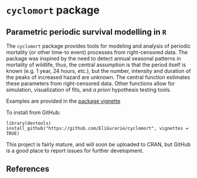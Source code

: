 # `cyclomort` package 
## Parametric periodic survival modelling in `R`

The `cyclomort` package provides tools for modeling and analysis of periodic mortality (or other time-to event) processes from right-censored data. The package was inspired by the need to detect annual seasonal patterns in mortality of wildlife, thus, the central assumption is that the period itself is known (e.g. 1 year, 24 hours, etc.), but the number, intensity and duration of the peaks of increased hazard are unknown.  The central function estimates these parameters from right-censored data. Other functions allow for simulation, visualization of fits, and *a priori* hypothesis testing tools.  

Examples are provided in the [package vignette](https://github.com/EliGurarie/cyclomort/blob/master/doc/cyclomort.html)

To install from GitHub:

```
library(devtools)
install_github("https://github.com/EliGurarie/cyclomort", vignettes = TRUE)
```

This project is fairly mature, and will soon be uploaded to CRAN, but GitHub is a good place to report issues for further development. 

## References




<!--

## Likelihood

Basically, we'd like to estimate the parameters of a periodic hazard function, i.e.:
$h(t|\theta) = h(t \pm T_P | \theta)$, where $T_P$ is the period of the periodic function.  The simple sinusoid example above fills that requirement, where the parameters are the amplitude and mean of the hazard function. 

The pdf of mortality given a hazard function is:
$$f(t|\theta) = h(t|\theta) \exp(-\int_{t=0}^t h(t'|\theta) dt') $$
The likelihood of a set of $n$ observations $T_i$ that entered the study at times $T_{0,i}$:
$$L(\theta | T_i, T_{0,i}) = \prod_{i = 1}^n h(T_i | \theta) \exp\left(-\int_{T_{0,i}}^{T_i} h(t'|\theta) dt'\right)$$
and the log-likelihood is given by:
$${\cal l}(\theta | T_i) = -\sum_{i = 1}^n \left( \log(h(T_i | \theta)) - \int_{T_{0,i}}^{T_i}  h(t'|\theta) dt' \right)$$
or, assuming some discretization (e.g. daily), and scalar observations $T_i$:
$${\cal l}(\theta | T_i) = \sum_{i = 1}^n \left( \log(h(T_i | \theta)) - \sum_{j = T_{0,i}}^{T_i} h(T_j|\theta) \Delta t \right) $$

```{r}
loglike <- function(T, gammas, mus, rhos) {
  T_censoring = T[,3]
  T_end = T[,2]
  T_start = T[,1]
  T_diff = T_end - T_start
  hazard = mwc(T_end, mus = mus, rhos = rhos, gammas = gammas, tau = 1)
  cumhazard = imwc(T_end, mus = mus, rhos = rhos, gammas = gammas, tau = 1) - imwc(T_start, mus = mus, rhos = rhos, gammas = gammas, tau = 1)
  cum.prob.survival <-  exp(-cumhazard)
  F <- 1 - cum.prob.survival
  f <- hazard * cum.prob.survival
  sum(T_censoring * log(f) + (1-T_censoring) * log(1-F))
}
```

## The hazard function

In short, the hazard function $h(t)$ represents the relative likelihood of an event occuring at a given time $t$. TO make the fitting process more sensible, we identified a suitable form for all the hazard function estimates to take. This function had to be periodic in multiple different ways: it had to repeat itself within a period of length $\tau$ (i.e., $h(t) = h(t + \tau)$), and it had to be able to account for multiple peaks and periodicities within the interval $[t, t + \tau)$. We modified the wrapped Cauchy function to account for the latter characteristic, resulting in a mixed version of the original wrapped Cauchy function.

$$h_{wc}(t | \gamma, \mu, \rho, \tau) =  \frac{\gamma(1-\rho^2)}{1 + \rho^2 - 2\rho\cos( 2 \pi (t-\mu) / \tau)}$$

$$h_{mwc}(t|\theta_i) = \sum_{i = 1}^k h_{wc}(t | \gamma_i, \mu_i, \delta_i, \tau)$$

##Examples

We include the simulate_cycloSurv function to allow users to generate mortality data and test the fitting process. The user can modify the hazard function from which the mortality data is simulated (the hazard function is assumed to take the aforementioned form) to fit their desires.

```{r}
par(oma = c(2,0,2,0))
T.morts1 <- simulate_cycloSurv(1000, period = 1, 
                             meanhazard = 0.3, 
                             peaks = c(0.25, 0.75), 
                             durations = c(0.2, 0.1), 
                             weights = 0.3, 
                             plotme = TRUE)

with(attributes(T.morts1),
     title(paste0("mean hazard: ", meanhazard, "; peaks: ",
                  paste(peaks, collapse = ",")), outer = TRUE))
```

The fitting process is easy to use; all the user must specify is the number of seasons that the hazard function is fitting to.

```{r}
T.morts1 <- simulate_cycloSurv(1000, period = 365, 
                             meanhazard = 0.3 / 365, 
                             peaks = c(0.25 * 365, 0.75 * 365), 
                             durations = c(0.3 * 365, 0.1 * 365), 
                             weights = 0.7, 
                             plotme = FALSE)
                             
fits = fit_cyclomort(T.morts1, n.seasons = 2)
plot(fits)
#actual parameter values from simulated data
attributes(T.morts1)
```

If the user is not specifically sure of the seasonality in the data, we include a select_seasons function that allows the user to identify the most likely number of high-mortality seasons in the data.

```{r}
T.morts1 <- simulate_cycloSurv(1000, period = 1, 
                             meanhazard = 0.3, 
                             peaks = c(0.25, 0.75), 
                             durations = c(0.2, 0.1), 
                             weights = 0.3, 
                             plotme = FALSE)

model_selection = select_seasons(T.morts1, max.season = 4)
model_selection$summary
```

We also allow for factorial analysis with the factorfit_cyclomort function; using this function, users can test whether a categorical variable (such as gender) has a tangible effect on mortality patterns. This function uses a likelihood ratio test to compare a null model (i.e., every observation in the data set follows the same mortality pattern) against a multi-factor model (i.e., observations in the data set may have different mortality patterns depending on what categorical group they belong to).

```{r}
# fit factorial model
data(seasonalsex)
x <- factorfit_cyclomort(event ~ sex, data = seasonalsex, n.seasons = 1)

# summary
summary(x, coefs = TRUE)
plot(x)
```

-->